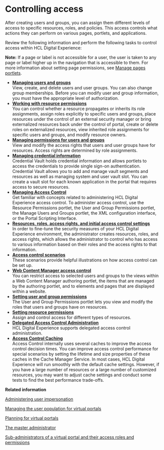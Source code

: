 # Controlling access

After creating users and groups, you can assign them different levels of access to specific resources, roles, and policies. This access controls what actions they can perform on various pages, portlets, and applications.

Review the following information and perform the following tasks to control access within HCL Digital Experience:

**Note:** If a page or label is not accessible for a user, the user is taken to any page or label higher up in the navigation that is accessible to them. For more information about setting page permissions, see [Manage pages portlets](mp_manage_pages.md#).


-   **[Managing users and groups](h_main_users_groups.md)**  
View, create, and delete users and user groups. You can also change group memberships. Before you can modify user and group information, you must have the appropriate level of authorization.
-   **[Working with resource permissions](h_main_resource_permissions.md)**  
You can control whether a resource propagates or inherits its role assignments, assign roles explicitly to specific users and groups, place resources under the control of an external security manager or bring externalized resources back under the control of portal, create or delete roles on externalized resources, view inherited role assignments for specific users and groups, and modify resource owners.
-   **[Managing permissions for users and groups](h_main_ug_permissions.md)**  
View and modify the access rights that users and user groups have for resources. Access rights are determined by role assignments.
-   **[Managing credential information](h_main_credential.md)**  
Credential Vault holds credential information and allows portlets to access the credentials to provide single sign-on authentication. Credential Vault allows you to add and manage vault segments and resources as well as managing system and user vault slot. You can create a vault slot for each known application in the portal that requires access to secure resources.
-   **[Managing Access Control](../admin-system/sec_ac_adm.md)**  
Get familiar with concepts related to administering HCL Digital Experience access control. To administer access control, use the Resource Permissions portlet, the User and Group Permissions portlet, the Manage Users and Groups portlet, the XML configuration interface, or the Portal Scripting Interface.
-   **[Resources, roles, access rights, and initial access control settings](../admin-system/resources_roles.md)**  
In order to fine-tune the security measures of your HCL Digital Experience environment, the administrator creates resources, roles, and access rights, which allows the administrator to control who has access to various information based on their roles and the access rights to that information.
-   **[Access control scenarios](../admin-system/sec_acc_scen.md)**  
These scenarios provide helpful illustrations on how access control can be set up.
-   **[Web Content Manager access control](../wcm/wcm_security.md)**  
You can restrict access to selected users and groups to the views within a Web Content Manager authoring portlet, the items that are managed by the authoring portlet, and to elements and pages that are displayed within a website.
-   **[Setting user and group permissions](../admin-system/sec_ugpp.md)**  
The User and Group Permissions portlet lets you view and modify the roles that users and groups have on resources.
-   **[Setting resource permissions](../admin-system/sec_rpp.md)**  
Assign and control access for different types of resources.
-   **[Delegated Access Control Administration](../admin-system/d_acc_cntl_admin.md)**  
HCL Digital Experience supports delegated access control administration.
-   **[Access Control Caching](../admin-system/acc_control_cache.md)**  
Access Control internally uses several caches to improve the access control decision times. You can improve access control performance for special scenarios by setting the lifetime and size properties of these caches in the Cache Manager Service. In most cases, HCL Digital Experience will run smoothly with the default cache settings. However, if you have a large number of resources or a large number of customized resources, you may want to adjust cache settings and conduct some tests to find the best performance trade-offs.


**Related information**  


[Administering user impersonation](../admin-system/impers_user.md)

[Managing the user population for virtual portals](../admin-system/advppln_mgupop.md)

[Planning for virtual portals](../admin-system/advppln.md)

[The master administrator](../admin-system/advppln_roles_mastr_adm.md)

[Sub-administrators of a virtual portal and their access roles and permissions](../admin-system/advppln_roles_subadm.md)

